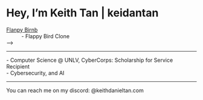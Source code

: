 <head>
<h1>Hey, I’m Keith Tan | keidantan</h1>
  <a href ="https://keithdanieltan.com>My Website</a> <br>
  <dl>
  </dl>
</head>

<hr>
<body>
<!-- <h1>My Projects:</h1> -->
<!--   <dl>
    <dt><a href = "https://keidantan.itch.io/flanpy-birnb">Flanpy Birnb</a></dt>
    <dd>- Flappy Bird Clone </dd>
  </dl> -->
<hr> 
- Computer Science @ UNLV, CyberCorps: Scholarship for Service Recipient <br>
- Cybersecurity, and AI<br>
</body>
<hr>
<footer>
<p>You can reach me on my discord: @keithdanieltan.com</p>
</footer>

<!---
Keidantan/Keidantan is a ✨ special ✨ repository because its `README.md` (this file) appears on your GitHub profile.
You can click the Preview link to take a look at your changes.
--->
